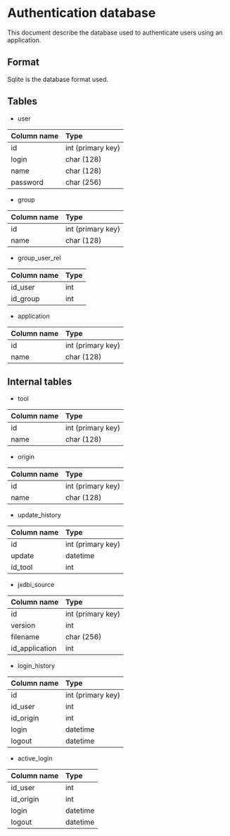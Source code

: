 # Authentication database

This document describe the database used to authenticate users using an
application.

## Format

Sqlite is the database format used.

## Tables

* user

| Column name | Type |
| :---------- | :--- |
| id | int (primary key) |
| login | char (128) |
| name | char (128) |
| password | char (256) |

* group

| Column name | Type |
| :---------- | :--- |
| id | int (primary key) |
| name | char (128) |

* group\_user\_rel

| Column name | Type |
| :---------- | :--- |
| id\_user | int |
| id\_group | int |

* application

| Column name | Type |
| :---------- | :--- |
| id | int (primary key) |
| name | char (128) |

## Internal tables

* tool

| Column name | Type |
| :---------- | :--- |
| id | int (primary key) |
| name | char (128) |

* origin

| Column name | Type |
| :---------- | :--- |
| id | int (primary key) |
| name | char (128) |

* update\_history

| Column name | Type |
| :---------- | :--- |
| id | int (primary key) |
| update | datetime |
| id\_tool | int |

* jxdbi\_source

| Column name | Type |
| :---------- | :--- |
| id | int (primary key) |
| version |  int |
| filename | char (256) |
| id\_application | int |

* login\_history

| Column name | Type |
| :---------- | :--- |
| id | int (primary key) |
| id\_user | int |
| id\_origin | int |
| login | datetime |
| logout | datetime |

* active\_login

| Column name | Type |
| :---------- | :--- |
| id\_user | int |
| id\_origin | int |
| login | datetime |
| logout | datetime |

